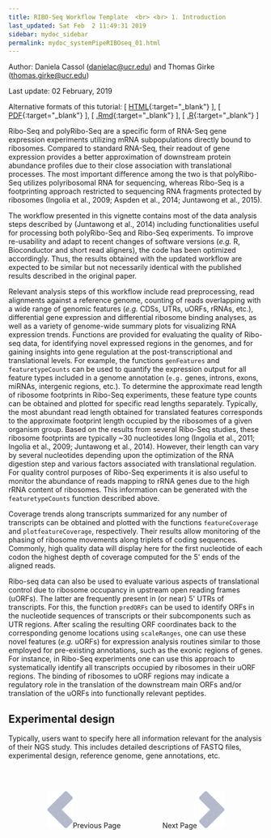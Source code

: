 ```yaml
---
title: RIBO-Seq Workflow Template  <br> <br> 1. Introduction
last_updated: Sat Feb  2 11:49:31 2019
sidebar: mydoc_sidebar
permalink: mydoc_systemPipeRIBOseq_01.html
---
```

Author: Daniela Cassol (danielac@ucr.edu) and Thomas Girke (thomas.girke@ucr.edu)

Last update: 02 February, 2019 

Alternative formats of this tutorial:
[ [HTML](http://girke.bioinformatics.ucr.edu/systemPipeR/pages/mydoc/systemPipeRIBOseq.html){:target="_blank"} ],
[ [PDF](http://girke.bioinformatics.ucr.edu/systemPipeR/pages/mydoc/systemPipeRIBOseq.pdf){:target="_blank"} ],
[ [.Rmd](https://raw.githubusercontent.com/tgirke/systemPipeR/gh-pages/_vignettes/14_RIBOseqWorkflow/systemPipeRIBOseq.Rmd){:target="_blank"} ],
[ [.R](https://raw.githubusercontent.com/tgirke/systemPipeR/gh-pages/_vignettes/14_RIBOseqWorkflow/systemPipeRIBOseq.R){:target="_blank"} ]


Ribo-Seq and polyRibo-Seq are a specific form of RNA-Seq gene expression
experiments utilizing mRNA subpopulations directly bound to ribosomes.
Compared to standard RNA-Seq, their readout of gene expression provides a
better approximation of downstream protein abundance profiles due to their
close association with translational processes. The most important difference
among the two is that polyRibo-Seq utilizes polyribosomal RNA for sequencing,
whereas Ribo-Seq is a footprinting approach restricted to sequencing RNA
fragments protected by ribosomes (Ingolia et al., 2009; Aspden et al., 2014; Juntawong et al., 2015). 

The workflow presented in this vignette contains most of the data analysis
steps described by (Juntawong et al., 2014) including functionalities useful for
processing both polyRibo-Seq and Ribo-Seq experiments. To improve re-usability
and adapt to recent changes of software versions (_e.g._ R, Bioconductor and
short read aligners), the code has been optimized accordingly. Thus, the
results obtained with the updated workflow are expected to be similar but not
necessarily identical with the published results described in the original
paper. 

Relevant analysis steps of this workflow include read preprocessing, read
alignments against a reference genome, counting of reads overlapping with a
wide range of genomic features (_e.g._ CDSs, UTRs, uORFs, rRNAs, etc.),
differential gene expression and differential ribosome binding analyses, as
well as a variety of genome-wide summary plots for visualizing RNA expression
trends. Functions are provided for evaluating the quality of Ribo-seq data,
for identifying novel expressed regions in the genomes, and for gaining
insights into gene regulation at the post-transcriptional and translational
levels. For example, the functions `genFeatures` and
`featuretypeCounts` can be used to quantify the expression output for
all feature types included in a genome annotation (`e.g.` genes,
introns, exons, miRNAs, intergenic regions, etc.). To determine the approximate
read length of ribosome footprints in Ribo-Seq experiments, these feature type
counts can be obtained and plotted for specific read lengths separately.
Typically, the most abundant read length obtained for translated features
corresponds to the approximate footprint length occupied by the ribosomes of a
given organism group. Based on the results from several Ribo-Seq studies, these
ribosome footprints are typically ~30 nucleotides long
(Ingolia et al., 2011; Ingolia et al., 2009; Juntawong et al., 2014).  However, their
length can vary by several nucleotides depending upon the optimization of the
RNA digestion step and various factors associated with translational
regulation.  For quality control purposes of Ribo-Seq experiments it is also
useful to monitor the abundance of reads mapping to rRNA genes due to the high
rRNA content of ribosomes. This information can be generated with the 
`featuretypeCounts` function described above.

Coverage trends along transcripts summarized for any number of transcripts can
be obtained and plotted with the functions `featureCoverage` and
`plotfeatureCoverage`, respectively. Their results allow monitoring
of the phasing of ribosome movements along triplets of coding sequences.
Commonly, high quality data will display here for the first nucleotide of each
codon the highest depth of coverage computed for the 5' ends of the aligned
reads. 
 
Ribo-seq data can also be used to evaluate various aspects of translational
control due to ribosome occupancy in upstream open reading frames (uORFs). The
latter are frequently present in (or near) 5' UTRs of transcripts. For this,
the function `predORFs` can be used to identify ORFs in the
nucleotide sequences of transcripts or their subcomponents such as UTR regions.
After scaling the resulting ORF coordinates back to the corresponding genome
locations using `scaleRanges`, one can use these novel features
(_e.g._ uORFs) for expression analysis routines similar to those
employed for pre-existing annotations, such as the exonic regions of genes. For
instance, in Ribo-Seq experiments one can use this approach to systematically identify all
transcripts occupied by ribosomes in their uORF regions. The binding of
ribosomes to uORF regions may indicate a regulatory role in the translation of
the downstream main ORFs and/or translation of the uORFs into functionally
relevant peptides. 

## Experimental design

Typically, users want to specify here all information relevant for the analysis
of their NGS study. This includes detailed descriptions of FASTQ files,
experimental design, reference genome, gene annotations, etc.  

<br><br><center><a href="mydoc_systemPipeRIBOseq_01.html"><img src="images/left_arrow.png" alt="Previous page."></a>Previous Page &nbsp; &nbsp; &nbsp; &nbsp; &nbsp; &nbsp; &nbsp; &nbsp; &nbsp; &nbsp; Next Page
<a href="mydoc_systemPipeRIBOseq_02.html"><img src="images/right_arrow.png" alt="Next page."></a></center>
